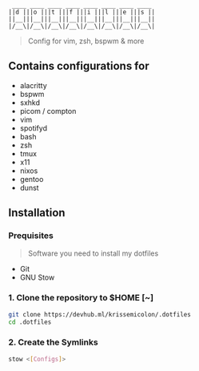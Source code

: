 ```
 ____ ____ ____ ____ ____ ____ ____ ____
||d |||o |||t |||f |||i |||l |||e |||s ||
||__|||__|||__|||__|||__|||__|||__|||__||
|/__\|/__\|/__\|/__\|/__\|/__\|/__\|/__\|
```
> Config for vim, zsh, bspwm & more

## Contains configurations for
- alacritty
- bspwm
- sxhkd
- picom / compton
- vim
- spotifyd
- bash
- zsh
- tmux
- x11
- nixos
- gentoo
- dunst

## Installation

### Prequisites
> Software you need to install my dotfiles
- Git
- GNU Stow

### 1. Clone the repository to $HOME [~]
```sh
git clone https://devhub.ml/krissemicolon/.dotfiles
cd .dotfiles
```

### 2. Create the Symlinks
```sh
stow <[Configs]>
```